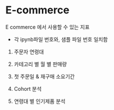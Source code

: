 # E-commerce
E commerce 에서 사용할 수 있는 지표
* 각 ipynb파일 번호와, 샘플 파일 번호 일치함

1. 주문자 연령대  
 
2. 카테고리 별 월 별 판매량 

3. 첫 주문일 & 재구매 소요기간 

4. Cohort 분석

5. 연령대 별 인기제품 분석
